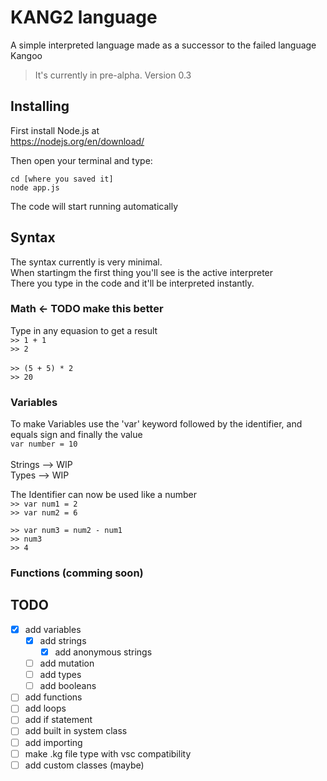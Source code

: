 # KANG2 language

A simple interpreted language made as a successor to the failed language Kangoo
> It's currently in pre-alpha.
> Version 0.3

## Installing

First install Node.js at <br>
https://nodejs.org/en/download/ <br>

Then open your terminal and type:
 
`cd [where you saved it]` <br>
`node app.js` <br>

The code will start running automatically

## Syntax

The syntax currently is very minimal.<br>
When startingm the first thing you'll see is the active interpreter<br>
There you type in the code and it'll be interpreted instantly.

### Math <- TODO make this better

Type in any equasion to get a result <br>
`>> 1 + 1`<br>
`>> 2` <br><br>
`>> (5 + 5) * 2`<br>
`>> 20`<br>

### Variables

To make Variables use the 'var' keyword followed by the identifier, and equals sign and finally the value<br>
`var number = 10`<br>
<br>
Strings --> WIP<br>
Types --> WIP<br>

The Identifier can now be used like a number <br>
`>> var num1 = 2`<br>
`>> var num2 = 6`<br>

`>> var num3 = num2 - num1`<br>
`>> num3`<br>
`>> 4`

### Functions (comming soon)


## TODO

- [x] add variables            
  - [x] add strings            
    - [x] add anonymous strings
  - [ ] add mutation
  - [ ] add types
  - [ ] add booleans
- [ ] add functions             
- [ ] add loops                 
- [ ] add if statement          
- [ ] add built in system class 
- [ ] add importing             
- [ ] make .kg file type with 
  vsc compatibility         
- [ ] add custom classes (maybe)